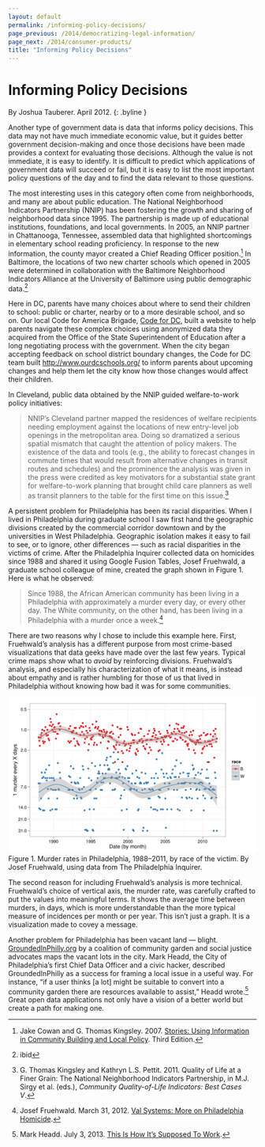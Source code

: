 ```yaml
--- 
layout: default
permalink: /informing-policy-decisions/
page_previous: /2014/democratizing-legal-information/
page_next: /2014/consumer-products/
title: "Informing Policy Decisions"
---
```

Informing Policy Decisions
==========================

By Joshua Tauberer. April 2012.
{: .byline }


Another type of government data is data that informs policy decisions. This data may not have much immediate economic value, but it guides better government decision-making and once those decisions have been made provides a context for evaluating those decisions. Although the value is not immediate, it is easy to identify. It is difficult to predict which applications of government data will succeed or fail, but it is easy to list the most important policy questions of the day and to find the data relevant to those questions.

The most interesting uses in this category often come from neighborhoods, and many are about public education. The National Neighborhood Indicators Partnership (NNIP) has been fostering the growth and sharing of neighborhood data since 1995. The partnership is made up of educational institutions, foundations, and local governments. In 2005, an NNIP partner in <span>Chattanooga, Tennessee</span>, assembled data that highlighted shortcomings in elementary school <span>reading proficiency</span>. In response to the new information, the county mayor created a Chief Reading Officer position.[^1] In <span>Baltimore</span>, the locations of two new <span>charter schools</span> which opened in 2005 were determined in collaboration with the Baltimore Neighborhood Indicators Alliance at the University of Baltimore using public demographic data.[^2]

Here in DC, parents have many choices about where to send their children to school: public or charter, nearby or to a more desirable school, and so on. Our local Code for America Brigade, [Code for DC](http://codefordc.org/), built a website to help parents navigate these complex choices using anonymized data they acquired from the Office of the State Superintendent of Education after a long negotiating process with the government. When the city began accepting feedback on school district boundary changes, the Code for DC team built <http://www.ourdcschools.org/> to inform parents about upcoming changes and help them let the city know how those changes would affect their children.

In <span>Cleveland</span>, public data obtained by the NNIP guided <span>welfare-to-work policy</span> initiatives:

> NNIP’s Cleveland partner mapped the residences of welfare recipients needing employment against the locations of new entry-level job openings in the metropolitan area. Doing so dramatized a serious spatial mismatch that caught the attention of policy makers. The existence of the data and tools (e.g., the ability to forecast changes in commute times that would result from alternative changes in transit routes and schedules) and the prominence the analysis was given in the press were credited as key motivators for a substantial state grant for welfare-to-work planning that brought child care planners as well as transit planners to the table for the first time on this issue.[^3]

A persistent problem for <span>Philadelphia</span> has been its racial disparities. When I lived in Philadelphia during graduate school I saw first hand the geographic divisions created by the commercial corridor downtown and by the universities in West Philadelphia. Geographic isolation makes it easy to fail to see, or to ignore, other differences — such as racial disparities in the victims of crime. After the <span>Philadelphia Inquirer</span> collected data on <span>homicides</span> since 1988 and shared it using Google Fusion Tables, Josef Fruehwald, a graduate school colleague of mine, created the graph shown in Figure 1. Here is what he observed:

> Since 1988, the African American community has been living in a Philadelphia with approximately a murder every day, or every other day. The White community, on the other hand, has been living in a Philadelphia with a murder once a week.[^4]

There are two reasons why I chose to include this example here. First, Fruehwald’s analysis has a different purpose from most crime-based visualizations that data geeks have made over the last few years. Typical crime maps show what to *avoid* by reinforcing divisions. Fruehwald’s analysis, and especially his characterization of what it means, is instead about empathy and is rather humbling for those of us that lived in Philadelphia without knowing how bad it was for some communities.

![image](/figures/fruehwald.png) <span>Figure 1. Murder rates in Philadelphia, 1988–2011, by race of the victim. By Josef Fruehwald, using data from The Philadelphia Inquirer.</span>

The second reason for including Fruehwald’s analysis is more technical. Fruehwald’s choice of vertical axis, the murder rate, was carefully crafted to put the values into meaningful terms. It shows the average time between murders, in days, which is more understandable than the more typical measure of incidences per month or per year. This isn’t just a graph. It is a visualization made to covey a message.

Another problem for Philadelphia has been vacant land — blight. [GroundedInPhilly.org](http://www.groundedinphilly.org/) by a coalition of community garden and social justice advocates maps the vacant lots in the city. Mark Headd, the City of Philadelphia’s first Chief Data Officer and a civic hacker, described GroundedInPhilly as a success for framing a local issue in a useful way. For instance, “if a user thinks [a lot] might be suitable to convert into a community garden there are resources available to assist,” Headd wrote.[^5] Great open data applications not only have a vision of a better world but create a path for making one.

[^1]: Jake Cowan and G. Thomas Kingsley. 2007. [Stories: Using Information in Community Building and Local Policy](http://www.urban.org/UploadedPDF/412033_stories_using_information.pdf). Third Edition.

[^2]: ibid

[^3]: G. Thomas Kingsley and Kathryn L.S. Pettit. 2011. Quality of Life at a Finer Grain: The National Neighborhood Indicators Partnership, in M.J. Sirgy et al. (eds.), *Community Quality-of-Life Indicators: Best Cases V*.

[^4]: Josef Fruehwald. March 31, 2012. [Val Systems: More on Philadelphia Homicide](http://val-systems.blogspot.com/2012/03/more-on-philadelphia-homicide.html).

[^5]: Mark Headd. July 3, 2013. [This Is How It’s Supposed To Work](http://civic.io/2013/07/03/this-is-how-its-supposed-to-work/).


